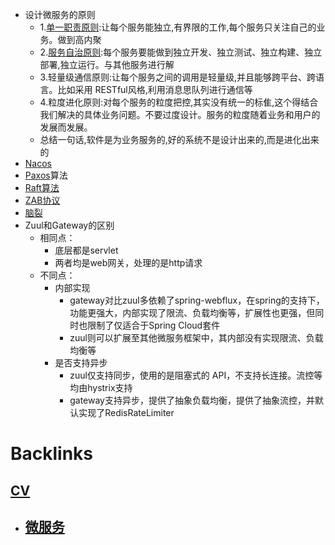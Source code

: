 - 设计微服务的原则
    - 1.[单一职责原则](<单一职责原则.md>):让每个服务能独立,有界限的工作,每个服务只关注自己的业务。做到高内聚
    - 2.[服务自治原则](<服务自治原则.md>):每个服务要能做到独立开发、独立测试、独立构建、独立部署,独立运行。与其他服务进行解
    - 3.轻量级通信原则:让每个服务之间的调用是轻量级,并且能够跨平台、跨语言。比如采用 RESTful风格,利用消息思队列进行通信等
    - 4.粒度进化原则:对每个服务的粒度把控,其实没有统一的标隹,这个得结合我们解决的具体业务问题。不要过度设计。服务的粒度随着业务和用户的发展而发展。
    - 总结一句话,软件是为业务服务的,好的系统不是设计出来的,而是进化出来的
- [Nacos](<Nacos.md>)
- [Paxos](<Paxos.md>)算法
- [Raft算法](<Raft算法.md>)
- [ZAB协议](<ZAB协议.md>)
- [脑裂](<脑裂.md>)
- Zuul和Gateway的区别
    - 相同点：
        - 底层都是servlet
        - 两者均是web网关，处理的是http请求
    - 不同点：
        - 内部实现
            - gateway对比zuul多依赖了spring-webflux，在spring的支持下，功能更强大，内部实现了限流、负载均衡等，扩展性也更强，但同时也限制了仅适合于Spring Cloud套件
            - zuul则可以扩展至其他微服务框架中，其内部没有实现限流、负载均衡等
        - 是否支持异步
            - zuul仅支持同步，使用的是阻塞式的 API，不支持长连接。流控等均由hystrix支持
            - gateway支持异步，提供了抽象负载均衡，提供了抽象流控，并默认实现了RedisRateLimiter

# Backlinks
## [CV](<CV.md>)
- ## [微服务](<微服务.md>)

